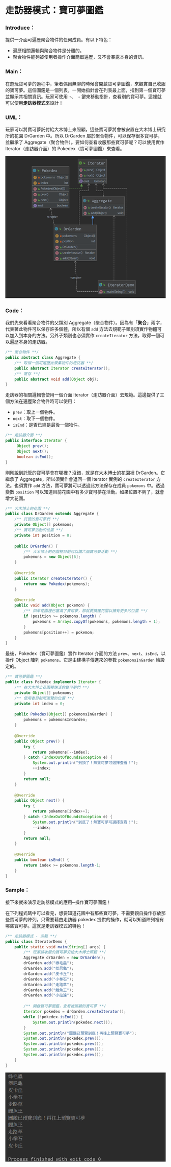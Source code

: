 # 走訪器模式：寶可夢圖鑑
### Introduce：
提供一介面可遍歷聚合物件的任何成員。有以下特色：

* 遍歷相關邏輯與聚合物件是分離的。
* 聚合物件能夠被使用者操作介面簡單遍歷，又不會暴露本身的資訊。

### Main：
在遊玩寶可夢的過程中，筆者偶爾無聊的時候會開啟寶可夢圖鑑，來觀賞自己收服的寶可夢。這個圖鑑是一個列表，一開始指針會在列表最上面，指到第一個寶可夢並顯示其相關資訊。玩家可使用 `↑`、` ↓` 鍵來移動指針，查看別的寶可夢。這裡就可以使用**走訪器模式**來設計！

### UML：

玩家可以將寶可夢託付給大木博士來照顧，這些寶可夢將會被安置在大木博士研究所的花園 DrGarden 中。所以 DrGarden 屬於聚合物件，可以保存很多寶可夢，並繼承了 Aggregate（聚合物件）。要如何查看收服那些寶可夢呢？可以使用實作 Iterator（走訪器介面）的 Pokedex（寶可夢圖鑑）來查看。

![Iterator UML](/1_Basic/Design_Pattern/Image/Iterator_J.png "Iterator UML")

### Code：

我們先來看看聚合物件的父類別 Aggregate（聚合物件）。因為有「**聚合**」兩字，代表著此物件可以保存許多個體，所以有個 `add` 方法去規範子類別須實作物體可以加入到本身的方法。另外子類別也必須實作 `createIterator` 方法，取得一個可以遍歷本身的走訪器。

```Java
/** 聚合物件 **/
public abstract class Aggregate {
    /** 取得一個可遍歷此聚集物件的走訪器 **/
    public abstract Iterator createIterator();
    /** 寄存 **/
    public abstract void add(Object obj);
}
```

走訪器的相關邏輯會使用一個介面 Iterator（走訪器介面）去規範。這邊提供了三個方法在遍歷聚合物件時可以使用：
* `prev`：取上一個物件。
* `next`：取下一個物件。
* `isEnd`：是否已經是最後一個物件。

```Java
/** 走訪器介面 **/
public interface Iterator {
     Object prev();
     Object next();
     boolean isEnd();
}
```

剛剛說到託管的寶可夢會在哪裡？沒錯，就是在大木博士的花園裡 DrGarden。它繼承了 Aggregate，所以須實作會返回一個 Iterator 實例的 `createIterator` 方法。也須實作 `add` 方法，寶可夢將可以透過此方法保存在成員 `pokemons` 中。透過變數 `position` 可以知道目前花園中有多少寶可夢在活動。如果位置不夠了，就會增大花園。

```Java
/** 大木博士的花園 **/
public class DrGarden extends Aggregate {
    /** 託管的寶可夢們 **/
    private Object[] pokemons;
    /** 寶可夢活動的位置 **/
    private int position = 0;

    public DrGarden() {
        /** 大木博士的花園裡目前可以讓六個寶可夢活動 **/
        pokemons = new Object[6];
    }

    @Override
    public Iterator createIterator() {
        return new Pokedex(pokemons);
    }

    @Override
    public void add(Object pokemon) {
        /** 如果花園裡已塞滿了寶可夢，那就要擴建花園以擁有更多的位置 **/
        if (position >= pokemons.length) {
            pokemons = Arrays.copyOf(pokemons, pokemons.length + 1);
        }
        pokemons[position++] = pokemon;
    }
}
```

最後，Pokedex（寶可夢圖鑑）實作 Iterator 介面的方法 `prev`、`next`、`isEnd`，以操作 Object 陣列 `pokemons`。它是由建構子傳進來的參數 `pokemonsInGarden` 給設定的。 

```Java
/** 寶可夢圖鑑 **/
public class Pokedex implements Iterator {
    /** 在大木博士花園裡快活的寶可夢們 **/
    private Object[] pokemons;
    /** 使用者目前所瀏覽的位置 **/
    private int index = 0;

    public Pokedex(Object[] pokemonsInGarden) {
        pokemons = pokemonsInGarden;
    }

    @Override
    public Object prev() {
        try {
            return pokemons[--index];
        } catch (IndexOutOfBoundsException e) {
            System.out.println("到頂了！無寶可夢可選擇查看！");
            ++index;
        }
        return null;
    }

    @Override
    public Object next() {
        try {
            return pokemons[index++];
        } catch (IndexOutOfBoundsException e) {
            System.out.println("到底了！無寶可夢可選擇查看！");
            --index;
        }
        return null;
    }

    @Override
    public boolean isEnd() {
        return index >= pokemons.length-1;
    }
}
```

### Sample：
接下來就來演示走訪器模式的應用─操作寶可夢圖鑑！

在下列程式碼中可以看見，想要知道花園中有那些寶可夢，不需要親自操作存放那些寶可夢的陣列。只需要藉由走訪器 pokedex 提供的操作，就可以知道陣列裡有哪些寶可夢。這就是走訪器模式的特色！

```Java
/** 走訪器模式 - 示範 **/
public class IteratorDemo {
    public static void main(String[] args) {
        /** 玩家將收服的寶可夢交給大木博士照顧 **/
        Aggregate drGarden = new DrGarden();
        drGarden.add("綠毛蟲");
        drGarden.add("傑尼龜");
        drGarden.add("皮卡丘");
        drGarden.add("小拳石");
        drGarden.add("走路草");
        drGarden.add("鯉魚王");
        drGarden.add("小拉達");

        /** 開啟寶可夢圖鑑，查看被照顧的寶可夢 **/
        Iterator pokedex = drGarden.createIterator();
        while (!pokedex.isEnd()) {
            System.out.println(pokedex.next());
        }
        System.out.println("圖鑑已預覽到底！再往上預覽寶可夢");
        System.out.println(pokedex.prev());
        System.out.println(pokedex.prev());
        System.out.println(pokedex.prev());
        System.out.println(pokedex.prev());
    }
}
```

![Iterator Result](/1_Basic/Design_Pattern/Image/Iterator_R.png "Iterator Result")
